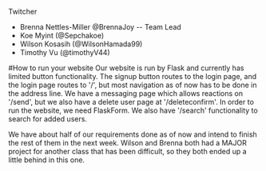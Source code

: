 Twitcher
- Brenna Nettles-Miller @BrennaJoy -- Team Lead
- Koe Myint (@Sepchakoe)
- Wilson Kosasih (@WilsonHamada99)
- Timothy Vu (@timothyV44)

#How to run your website 
Our website is run by Flask and currently has limited button functionality. The signup button routes to the login
page, and the login page routes to '/', but most navigation as of now has to be done in the address line. We have a
messaging page which allows reactions on '/send', but we also have a delete user page at '/deleteconfirm'. In order
to run the website, we need FlaskForm. We also have '/search' functionality to search for added users.

We have about half of our requirements done as of now and intend to finish the rest of them in the next week.
Wilson and Brenna both had a MAJOR project for another class that has been difficult, so they both ended up a little 
behind in this one.
